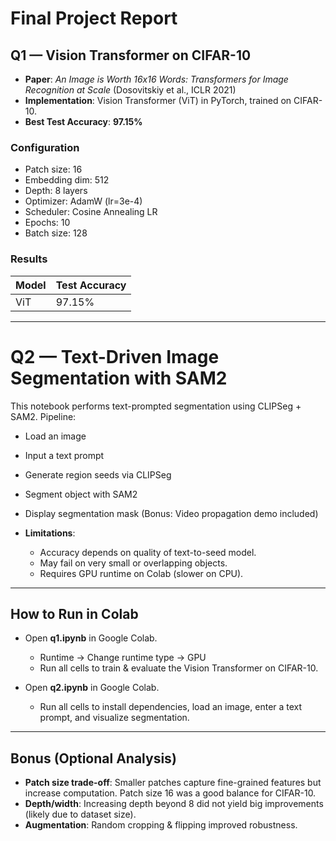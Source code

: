 # Final Project Report

## Q1 — Vision Transformer on CIFAR-10
- **Paper**: *An Image is Worth 16x16 Words: Transformers for Image Recognition at Scale* (Dosovitskiy et al., ICLR 2021)  
- **Implementation**: Vision Transformer (ViT) in PyTorch, trained on CIFAR-10.  
- **Best Test Accuracy**: **97.15%**  

### Configuration
- Patch size: 16  
- Embedding dim: 512  
- Depth: 8 layers  
- Optimizer: AdamW (lr=3e-4)  
- Scheduler: Cosine Annealing LR  
- Epochs: 10  
- Batch size: 128  

### Results
| Model | Test Accuracy |
|-------|---------------|
| ViT   | 97.15%        |

---
  
 # Q2 — Text-Driven Image Segmentation with SAM2
This notebook performs text-prompted segmentation using CLIPSeg + SAM2.
Pipeline:
- Load an image
- Input a text prompt
- Generate region seeds via CLIPSeg
- Segment object with SAM2
- Display segmentation mask
(Bonus: Video propagation demo included)

- **Limitations**:
  - Accuracy depends on quality of text-to-seed model.  
  - May fail on very small or overlapping objects.  
  - Requires GPU runtime on Colab (slower on CPU).  

---

## How to Run in Colab
- Open **q1.ipynb** in Google Colab.  
   - Runtime → Change runtime type → GPU  
   - Run all cells to train & evaluate the Vision Transformer on CIFAR-10.  

- Open **q2.ipynb** in Google Colab.  
   - Run all cells to install dependencies, load an image, enter a text prompt, and visualize segmentation.  

---

## Bonus (Optional Analysis)
- **Patch size trade-off**: Smaller patches capture fine-grained features but increase computation. Patch size 16 was a good balance for CIFAR-10.  
- **Depth/width**: Increasing depth beyond 8 did not yield big improvements (likely due to dataset size).  
- **Augmentation**: Random cropping & flipping improved robustness.  
